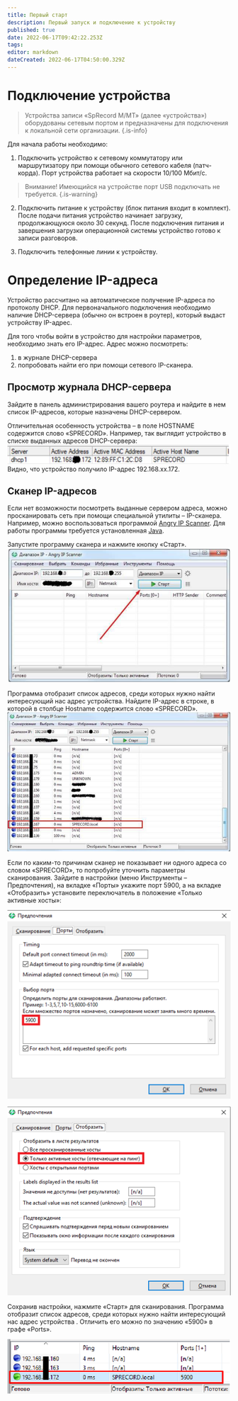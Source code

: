 ```yaml
---
title: Первый старт
description: Первый запуск и подключение к устройству
published: true
date: 2022-06-17T09:42:22.253Z
tags: 
editor: markdown
dateCreated: 2022-06-17T04:50:00.329Z
---
```


# Подключение устройства
> Устройства записи «SpRecord M/MT» (далее «устройства») оборудованы сетевым портом и предназначены для подключения к локальной сети организации. 
{.is-info}


Для начала работы необходимо:
1. Подключить устройство к сетевому коммутатору или маршрутизатору при помощи обычного сетевого кабеля (патч-корда). Порт устройства работает на скорости 10/100 Мбит/с.
> Внимание! Имеющийся на устройстве порт USB подключать не требуется.
{.is-warning}

2. Подключить питание к устройству (блок питания входит в комплект).
После подачи питания устройство начинает загрузку, продолжающуюся около 30 секунд. После подключения питания и завершения загрузки операционной системы устройство готово к записи разговоров.

3. Подключить телефонные линии к устройству.

# Определение IP-адреса
Устройство рассчитано на автоматическое получение IP-адреса по протоколу DHCP. Для первоначального подключения необходимо наличие DHCP-сервера (обычно он встроен в роутер), который выдаст устройству IP-адрес.

Для того чтобы войти в устройство для настройки параметров, необходимо знать его IP-адрес. Адрес можно посмотреть:
1) в журнале DHCP-сервера
2) попробовать найти его при помощи сетевого IP-сканера.

## Просмотр журнала DHCP-сервера
Зайдите в панель администрирования вашего роутера и найдите в нем список IP-адресов, которые назначены DHCP-сервером.

Отличительная особенность устройства – в поле HOSTNAME содержится слово «SPRECORD». Например, так выглядит устройство в списке выданных адресов DHCP-сервера:
![ip_on_router.png](/m-mt/ip_on_router.png)
Видно, что устройство получило IP-адрес 192.168.хх.172.

## Сканер IP-адресов
Если нет возможности посмотреть выданные сервером адреса, можно просканировать сеть при помощи специальной утилиты – IP-сканера. Например, можно воспользоваться программой [Angry IP Scanner](https://sprecord.ru/files/downloads/m-mt/ipscan-win64-3.5.3.exe). Для работы программы требуется установленная [Java](http://java.com/download).

Запустите программу сканера и нажмите кнопку «Старт».
![ip_scanner.png](/m-mt/ip_scanner.png)

Программа отобразит список адресов, среди которых нужно найти интересующий нас адрес устройства. Найдите IP-адрес в строке, в которой в столбце Hostname содержится слово «SPRECORD».
![ip_scanner2.png](/m-mt/ip_scanner2.png)

Если по каким-то причинам сканер не показывает ни одного адреса со словом «SPRECORD», то попробуйте уточнить параметры сканирования. Зайдите в настройки (меню Инструменты – Предпочтения), на вкладке «Порты» укажите порт 5900, а на вкладке «Отобразить» установите переключатель в положение «Только активные хосты»:

![setup_scan.png](/m-mt/setup_scan.png)

![setup_scan2.png](/m-mt/setup_scan2.png)

Сохранив настройки, нажмите «Старт» для сканирования. Программа отобразит список адресов, среди которых нужно найти интересующий нас адрес устройства . Отличить его можно по значению «5900» в графе «Ports».

![ip_scanner3.png](/m-mt/ip_scanner3.png)


